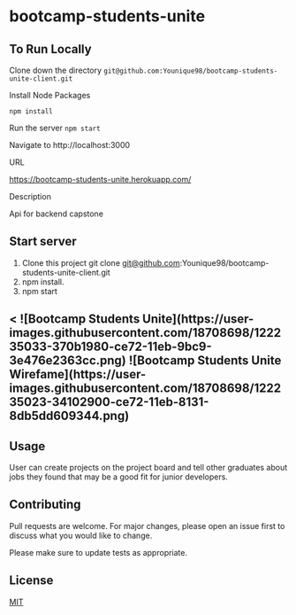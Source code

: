 # bootcamp-students-unite

## To Run Locally

Clone down the directory
`git@github.com:Younique98/bootcamp-students-unite-client.git`

Install Node Packages

`npm install`

Run the server
`npm start`

Navigate to http://localhost:3000

URL

https://bootcamp-students-unite.herokuapp.com/

Description

Api for backend capstone

## Start server

1. Clone this project git clone git@github.com:Younique98/bootcamp-students-unite-client.git
2. npm install.
3. npm start
<h2><
![Bootcamp Students Unite](https://user-images.githubusercontent.com/18708698/122235033-370b1980-ce72-11eb-9bc9-3e476e2363cc.png)
![Bootcamp Students Unite Wirefame](https://user-images.githubusercontent.com/18708698/122235023-34102900-ce72-11eb-8131-8db5dd609344.png)

## Usage

User can create projects on the project board and tell other graduates about jobs they found that may be a good fit for junior developers.

## Contributing

Pull requests are welcome. For major changes, please open an issue first to discuss what you would like to change.

Please make sure to update tests as appropriate.

## License

[MIT](https://choosealicense.com/licenses/mit/)
